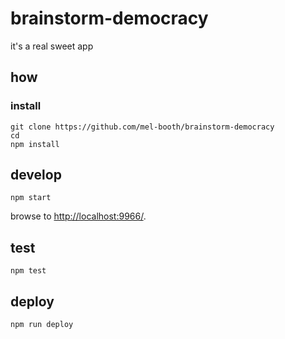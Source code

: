 
# brainstorm-democracy

it's a real sweet app

## how

### install

```
git clone https://github.com/mel-booth/brainstorm-democracy
cd 
npm install
```

## develop

```
npm start
```

browse to <http://localhost:9966/>.

## test

```
npm test
```

## deploy

```
npm run deploy
```

